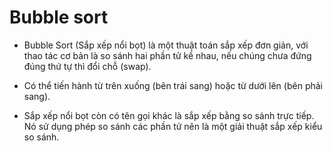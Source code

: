 # Bubble sort
  - Bubble Sort (Sắp xếp nổi bọt) là một thuật toán sắp xếp đơn giản, với thao tác cơ bản là so sánh hai phần tử kề nhau, nếu chúng chưa đứng đúng thứ tự thì đổi chỗ (swap).

  - Có thể tiến hành từ trên xuống (bên trái sang) hoặc từ dưới lên (bên phải sang).

  - Sắp xếp nổi bọt còn có tên gọi khác là sắp xếp bằng so sánh trực tiếp. Nó sử dụng phép so sánh các phần tử nên là một giải thuật sắp xếp kiểu so sánh.